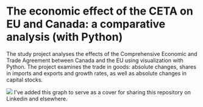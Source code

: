 # The economic effect of the CETA on EU and Canada: a comparative analysis (with Python)

The study project analyses the effects of the Comprehensive Economic and Trade Agreement between Canada and the EU using visualization with Python. The project examines the trade in goods: absolute changes, shares in imports and exports and growth rates, as well as absolute changes in capital stocks.

![](cover.png)
I've added this graph to serve as a cover for sharing this repository on Linkedin and elsewhere.
